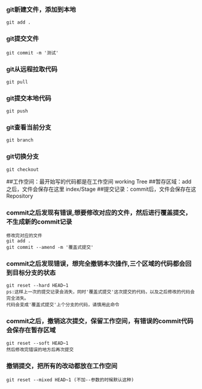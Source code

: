 
### git新建文件，添加到本地
    git add .
### git提交文件
    git commit -m '测试'
### git从远程拉取代码
    git pull
### git提交本地代码
    git push
### git查看当前分支
    git branch
### git切换分支
    git checkout
    
##工作空间：最开始写的代码都是在工作空间 working Tree
##暂存区域：add之后，文件会保存在这里 index/Stage
##提交记录：commit后，文件会保存在这 Repository

### commit之后发现有错误,想要修改对应的文件，然后进行覆盖提交，不生成新的commit记录
    修改完对应的文件
    git add .
    git commit --amend -m '覆盖式提交'
### commit之后发现错误，想完全撤销本次操作,三个区域的代码都会回到目标分支的状态
    git reset --hard HEAD~1
    ps:这样上一次的提交记录会消失，同时'覆盖式提交'这次提交的代码，以及之后修改的代码会完全消失。
    代码会变成'覆盖式提交'上个分支的代码，请慎用此命令
### commit之后，撤销这次提交，保留工作空间，有错误的commit代码会保存在暂存区域
    git reset --soft HEAD~1
    然后修改完错误的地方后再次提交
### 撤销提交，把所有的改动都放在工作空间
    git reset --mixed HEAD~1 (不加--参数的时候默认这种)
    